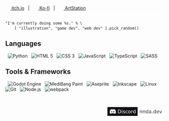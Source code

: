 <div>
  <a href="https://nnda.itch.io"><img height="16" width="16" src="https://cdn.simpleicons.org/itchdotio/fb3a78ff" alt=""/>&nbsp;itch.io</a>
  &nbsp;
  |
  &nbsp;
  <a href="https://ko-fi.com/L3L536B9Z"><img height="16" width="16" src="https://cdn.simpleicons.org/kofi/fb3a78ff" alt=""/>&nbsp;Ko-fi</a>
  &nbsp;
  |
  &nbsp;
  <a href="https://www.artstation.com/nnda"><img height="16" width="16" src="https://cdn.simpleicons.org/artstation/fb3a78ff" alt=""/>&nbsp;ArtStation</a>
</div>

<div align="center">
  <img src="yellow_stripes.svg" alt="yellow stripes"/>
</div>

```gdscript
"I'm currently doing some %s." % \
    [ "illustration", "game dev", "web dev" ].pick_random()
```

## Languages
&nbsp;
<img height="28" width="28" src="https://cdn.simpleicons.org/python/3be5f9ff" alt="Python"/> &nbsp;
<img height="28" width="28" src="https://cdn.simpleicons.org/html5/37d4f6ff" alt="HTML 5"/> &nbsp;
<img height="28" width="28" src="https://cdn.simpleicons.org/css3/34c2f4ff" alt="CSS 3"/> &nbsp;
<img height="28" width="28" src="https://cdn.simpleicons.org/javascript/31b0f2ff" alt="JavaScript"/> &nbsp;
<img height="28" width="28" src="https://cdn.simpleicons.org/typescript/2e9eefff" alt="TypeScript"/> &nbsp;
<img height="28" width="28" src="https://cdn.simpleicons.org/sass/2b8cedff" alt="SASS"/> &nbsp;
<br>
## Tools & Frameworks
&nbsp;
<img height="28" width="28" src="https://cdn.simpleicons.org/godotengine/fc3a78ff" alt="Godot Engine"/> &nbsp;
<img height="28" width="28" src="https://cdn.simpleicons.org/medibangpaint/f13a87ff" alt="MediBang Paint"/> &nbsp;
<img height="28" width="28" src="https://cdn.simpleicons.org/aseprite/e63b97ff" alt="Aseprite"/> &nbsp;
<img height="28" width="28" src="https://cdn.simpleicons.org/inkscape/db3ba6ff" alt="Inkscape"/> &nbsp;
<img height="28" width="28" src="https://cdn.simpleicons.org/linux/d03cb6ff" alt="Linux"/> &nbsp;
<img height="28" width="28" src="https://cdn.simpleicons.org/git/c53dc6ff" alt="Git"/> &nbsp;
<img height="28" width="28" src="https://cdn.simpleicons.org/nodedotjs/ba3dd5ff" alt="Node.js"/> &nbsp;
<img height="28" width="28" src="https://cdn.simpleicons.org/webpack/af3ee5ff" alt="webpack"/> &nbsp;
<br>

</br>
</br>

<div align="right">
  <img height="28"  src="./badges/discord.svg" alt="Discord - nnda.dev"/>
</div>
